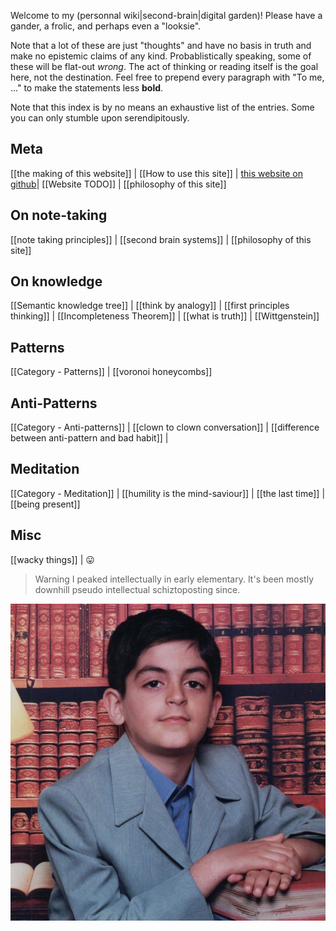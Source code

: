 Welcome to my (personnal wiki|second-brain|digital garden)! Please have a gander, a frolic, and perhaps even a "looksie". 

Note that a lot of these are just "thoughts" and have no basis in truth and make no epistemic claims of any kind. Probablistically speaking, some of these will be flat-out *wrong*. The act of thinking or reading itself is the goal here, not the destination. Feel free to prepend every paragraph with "To me, ..." to make the statements less **bold**.

Note that this index is by no means an exhaustive list of the entries. Some you can only stumble upon serendipitously.

## Meta
[[the making of this website]] | [[How to use this site]] | [this website on github](https://github.com/sinakhalili)| [[Website TODO]] | [[philosophy of this site]] 
## On note-taking
[[note taking principles]] | [[second brain systems]] | [[philosophy of this site]]
## On knowledge
[[Semantic knowledge tree]] | [[think by analogy]] | [[first principles thinking]] | [[Incompleteness Theorem]] | [[what is truth]] | [[Wittgenstein]]
## Patterns
[[Category - Patterns]] | [[voronoi honeycombs]]
## Anti-Patterns
[[Category - Anti-patterns]] | [[clown to clown conversation]] | [[difference between anti-pattern and bad habit]] | 
## Meditation
[[Category - Meditation]] | [[humility is the mind-saviour]] | [[the last time]] | [[being present]]
## Misc
[[wacky things]] | 😛


> Warning 
> I peaked intellectually in early elementary. It's been mostly downhill pseudo intellectual schiztoposting since. 

![Screen Shot 2020-11-14 at 4.00.22 AM.png](./static/img/young_sina.png)